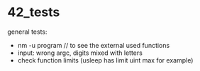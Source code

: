 # 42_tests

general tests:
- nm -u program // to see the external used functions
- input: wrong argc, digits mixed with letters
- check function limits (usleep has limit uint max for example)
